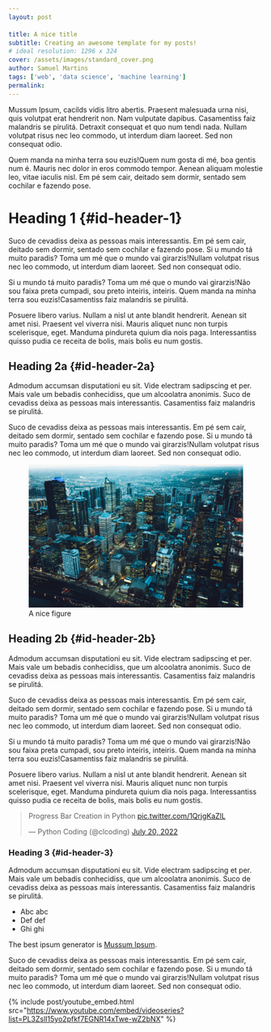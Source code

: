```yaml
---
layout: post

title: A nice title
subtitle: Creating an awesome template for my posts!
# ideal resolution: 1296 x 324
cover: /assets/images/standard_cover.png
author: Samuel Martins
tags: ['web', 'data science', 'machine learning']
permalink: 
---
```


Mussum Ipsum, cacilds vidis litro abertis.  Praesent malesuada urna nisi, quis volutpat erat hendrerit non.  Nam vulputate dapibus. Casamentiss faiz malandris se pirulitá. Detraxit consequat et quo num tendi nada. Nullam volutpat risus nec leo commodo, ut interdum diam laoreet.  Sed non consequat odio. 

Quem manda na minha terra sou euzis!Quem num gosta di mé, boa gentis num é. Mauris nec dolor in eros commodo tempor.  Aenean aliquam molestie leo, vitae iaculis nisl. Em pé sem cair, deitado sem dormir, sentado sem cochilar e fazendo pose. 

# Heading 1 {#id-header-1}
Suco de cevadiss deixa as pessoas mais interessantis. Em pé sem cair, deitado sem dormir, sentado sem cochilar e fazendo pose. Si u mundo tá muito paradis? Toma um mé que o mundo vai girarzis!Nullam volutpat risus nec leo commodo, ut interdum diam laoreet.  Sed non consequat odio. 


Si u mundo tá muito paradis? Toma um mé que o mundo vai girarzis!Não sou faixa preta cumpadi, sou preto inteiris, inteiris. Quem manda na minha terra sou euzis!Casamentiss faiz malandris se pirulitá. 

Posuere libero varius.  Nullam a nisl ut ante blandit hendrerit.  Aenean sit amet nisi. Praesent vel viverra nisi.  Mauris aliquet nunc non turpis scelerisque, eget. Manduma pindureta quium dia nois paga. Interessantiss quisso pudia ce receita de bolis, mais bolis eu num gostis. 

## Heading 2a {#id-header-2a}
Admodum accumsan disputationi eu sit.  Vide electram sadipscing et per. Mais vale um bebadis conhecidiss, que um alcoolatra anonimis. Suco de cevadiss deixa as pessoas mais interessantis. Casamentiss faiz malandris se pirulitá. 

Suco de cevadiss deixa as pessoas mais interessantis. Em pé sem cair, deitado sem dormir, sentado sem cochilar e fazendo pose. Si u mundo tá muito paradis? Toma um mé que o mundo vai girarzis!Nullam volutpat risus nec leo commodo, ut interdum diam laoreet.  Sed non consequat odio. 

<figure>
    <img src="/assets/images/test.jpg" alt="a nice figure" title="A nice figure">
    <figcaption>A nice figure</figcaption>
</figure>


## Heading 2b {#id-header-2b}
Admodum accumsan disputationi eu sit.  Vide electram sadipscing et per. Mais vale um bebadis conhecidiss, que um alcoolatra anonimis. Suco de cevadiss deixa as pessoas mais interessantis. Casamentiss faiz malandris se pirulitá. 

Suco de cevadiss deixa as pessoas mais interessantis. Em pé sem cair, deitado sem dormir, sentado sem cochilar e fazendo pose. Si u mundo tá muito paradis? Toma um mé que o mundo vai girarzis!Nullam volutpat risus nec leo commodo, ut interdum diam laoreet.  Sed non consequat odio. 


Si u mundo tá muito paradis? Toma um mé que o mundo vai girarzis!Não sou faixa preta cumpadi, sou preto inteiris, inteiris. Quem manda na minha terra sou euzis!Casamentiss faiz malandris se pirulitá. 

Posuere libero varius.  Nullam a nisl ut ante blandit hendrerit.  Aenean sit amet nisi. Praesent vel viverra nisi.  Mauris aliquet nunc non turpis scelerisque, eget. Manduma pindureta quium dia nois paga. Interessantiss quisso pudia ce receita de bolis, mais bolis eu num gostis. 


<blockquote class="twitter-tweet"><p lang="en" dir="ltr">Progress Bar Creation in Python <a href="https://t.co/1QrjgKaZlL">pic.twitter.com/1QrjgKaZlL</a></p>&mdash; Python Coding (@clcoding) <a href="https://twitter.com/clcoding/status/1549819582390894592?ref_src=twsrc%5Etfw">July 20, 2022</a></blockquote> <script async src="https://platform.twitter.com/widgets.js" charset="utf-8"></script>

### Heading 3 {#id-header-3}
Admodum accumsan disputationi eu sit.  Vide electram sadipscing et per. Mais vale um bebadis conhecidiss, que um alcoolatra anonimis. Suco de cevadiss deixa as pessoas mais interessantis. Casamentiss faiz malandris se pirulitá.

- Abc abc
- Def def
- Ghi ghi

The best ipsum generator is [Mussum Ipsum](https://mussumipsum.com/).

Suco de cevadiss deixa as pessoas mais interessantis. Em pé sem cair, deitado sem dormir, sentado sem cochilar e fazendo pose. Si u mundo tá muito paradis? Toma um mé que o mundo vai girarzis!Nullam volutpat risus nec leo commodo, ut interdum diam laoreet.  Sed non consequat odio. 

{% include post/youtube_embed.html src="https://www.youtube.com/embed/videoseries?list=PL3ZslI15yo2pfkf7EGNR14xTwe-wZ2bNX" %}

